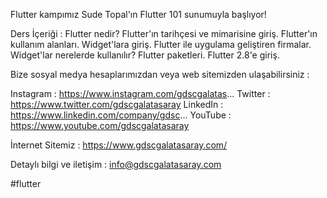 Flutter kampımız Sude Topal'ın Flutter 101 sunumuyla başlıyor!

Ders İçeriği : Flutter nedir? Flutter'ın tarihçesi ve mimarisine giriş. Flutter'ın kullanım alanları. Widget'lara giriş. Flutter ile uygulama geliştiren firmalar. Widget'lar nerelerde kullanılır? Flutter paketleri. Flutter 2.8'e giriş.

Bize sosyal medya hesaplarımızdan veya web sitemizden ulaşabilirsiniz : 

Instagram : https://www.instagram.com/gdscgalatas...
Twitter : https://www.twitter.com/gdscgalatasaray
LinkedIn :  https://www.linkedin.com/company/gdsc...
YouTube : https://www.youtube.com/gdscgalatasaray

İnternet Sitemiz : https://www.gdscgalatasaray.com/

Detaylı bilgi ve iletişim : info@gdscgalatasaray.com

#flutter
